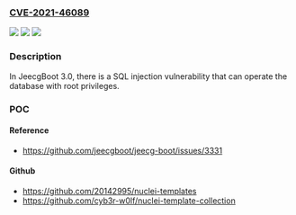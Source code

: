 ### [CVE-2021-46089](https://cve.mitre.org/cgi-bin/cvename.cgi?name=CVE-2021-46089)
![](https://img.shields.io/static/v1?label=Product&message=n%2Fa&color=blue)
![](https://img.shields.io/static/v1?label=Version&message=n%2Fa&color=blue)
![](https://img.shields.io/static/v1?label=Vulnerability&message=n%2Fa&color=brighgreen)

### Description

In JeecgBoot 3.0, there is a SQL injection vulnerability that can operate the database with root privileges.

### POC

#### Reference
- https://github.com/jeecgboot/jeecg-boot/issues/3331

#### Github
- https://github.com/20142995/nuclei-templates
- https://github.com/cyb3r-w0lf/nuclei-template-collection

